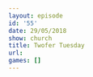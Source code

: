 ```yaml
---
layout: episode
id: '55'
date: 29/05/2018
show: church
title: Twofer Tuesday
url: 
games: []
---
```

